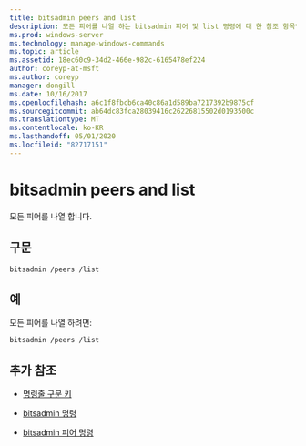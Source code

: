 ```yaml
---
title: bitsadmin peers and list
description: 모든 피어를 나열 하는 bitsadmin 피어 및 list 명령에 대 한 참조 항목입니다.
ms.prod: windows-server
ms.technology: manage-windows-commands
ms.topic: article
ms.assetid: 18ec60c9-34d2-466e-982c-6165478ef224
author: coreyp-at-msft
ms.author: coreyp
manager: dongill
ms.date: 10/16/2017
ms.openlocfilehash: a6c1f8fbcb6ca40c86a1d589ba7217392b9875cf
ms.sourcegitcommit: ab64dc83fca28039416c26226815502d0193500c
ms.translationtype: MT
ms.contentlocale: ko-KR
ms.lasthandoff: 05/01/2020
ms.locfileid: "82717151"
---
```

# <a name="bitsadmin-peers-and-list"></a>bitsadmin peers and list

모든 피어를 나열 합니다.

## <a name="syntax"></a>구문

```
bitsadmin /peers /list
```

## <a name="examples"></a>예

모든 피어를 나열 하려면:

```
bitsadmin /peers /list
```

## <a name="additional-references"></a>추가 참조

- [명령줄 구문 키](command-line-syntax-key.md)

- [bitsadmin 명령](bitsadmin.md)

- [bitsadmin 피어 명령](bitsadmin-peers.md)
